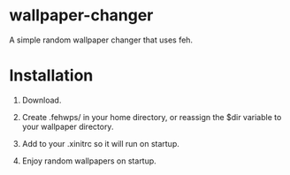 # wallpaper-changer

A simple random wallpaper changer that uses feh.

# Installation

1) Download.

2) Create .fehwps/ in your home directory, or reassign the $dir variable to
your wallpaper directory.

3) Add to your .xinitrc so it will run on startup.

4) Enjoy random wallpapers on startup.
